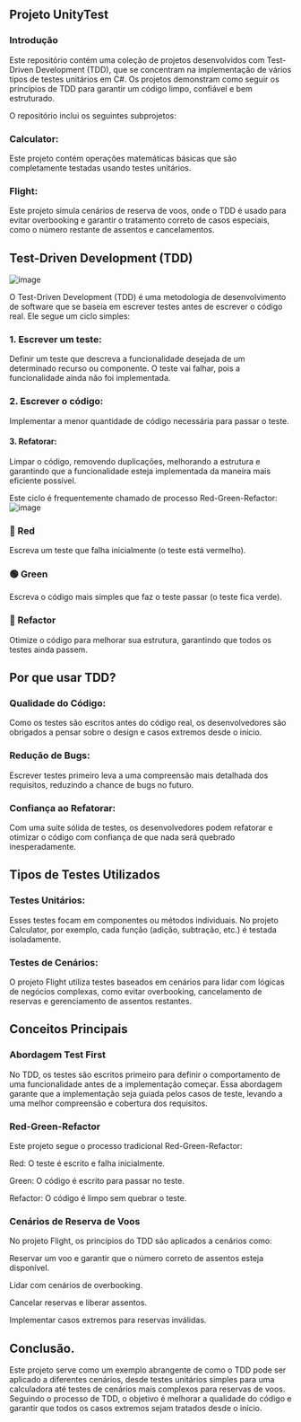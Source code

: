 ## Projeto UnityTest
### Introdução 

Este repositório contém uma coleção de projetos desenvolvidos com Test-Driven Development (TDD), que se concentram na implementação de vários tipos de testes unitários em C#. Os projetos demonstram como seguir os princípios de TDD para garantir um código limpo, confiável e bem estruturado.

O repositório inclui os seguintes subprojetos:
### Calculator: 

Este projeto contém operações matemáticas básicas que são completamente testadas usando testes unitários.

### Flight:

Este projeto simula cenários de reserva de voos, onde o TDD é usado para evitar overbooking e garantir o tratamento correto de casos especiais, como o número restante de assentos e cancelamentos.

## Test-Driven Development (TDD)
![image](https://github.com/user-attachments/assets/7f65f715-7950-4df8-b277-57e7d25efcd9)

O Test-Driven Development (TDD) é uma metodologia de desenvolvimento de software que se baseia em escrever testes antes de escrever o código real. Ele segue um ciclo simples:

### 1. Escrever um teste:

Definir um teste que descreva a funcionalidade desejada de um determinado recurso ou componente. O teste vai falhar, pois a funcionalidade ainda não foi implementada.

### 2. Escrever o código:

Implementar a menor quantidade de código necessária para passar o teste.

#### 3. Refatorar:

Limpar o código, removendo duplicações, melhorando a estrutura e garantindo que a funcionalidade esteja implementada da maneira mais eficiente possível.

Este ciclo é frequentemente chamado de processo Red-Green-Refactor:
![image](https://github.com/user-attachments/assets/674ecaf4-d901-432e-bc2e-fef41129939e)

### 🔴 Red

 Escreva um teste que falha inicialmente (o teste está vermelho).

 ### 🟢 Green 

Escreva o código mais simples que faz o teste passar (o teste fica verde).

### 🔵 Refactor

Otimize o código para melhorar sua estrutura, garantindo que todos os testes ainda passem.

## Por que usar TDD? 
### Qualidade do Código:
Como os testes são escritos antes do código real, os desenvolvedores são obrigados a pensar sobre o design e casos extremos desde o início.
### Redução de Bugs:
Escrever testes primeiro leva a uma compreensão mais detalhada dos requisitos, reduzindo a chance de bugs no futuro.
### Confiança ao Refatorar: 
Com uma suíte sólida de testes, os desenvolvedores podem refatorar e otimizar o código com confiança de que nada será quebrado inesperadamente.
## Tipos de Testes Utilizados
### Testes Unitários:
Esses testes focam em componentes ou métodos individuais. No projeto Calculator, por exemplo, cada função (adição, subtração, etc.) é testada isoladamente.
### Testes de Cenários: 
O projeto Flight utiliza testes baseados em cenários para lidar com lógicas de negócios complexas, como evitar overbooking, cancelamento de reservas e gerenciamento de assentos restantes.

## Conceitos Principais
### Abordagem Test First
No TDD, os testes são escritos primeiro para definir o comportamento de uma funcionalidade antes de a implementação começar. Essa abordagem garante que a implementação seja guiada pelos casos de teste, levando a uma melhor compreensão e cobertura dos requisitos.
### Red-Green-Refactor
Este projeto segue o processo tradicional Red-Green-Refactor:

Red: O teste é escrito e falha inicialmente.

Green: O código é escrito para passar no teste.

Refactor: O código é limpo sem quebrar o teste.
### Cenários de Reserva de Voos
No projeto Flight, os princípios do TDD são aplicados a cenários como:

Reservar um voo e garantir que o número correto de assentos esteja disponível.

Lidar com cenários de overbooking.

Cancelar reservas e liberar assentos.

Implementar casos extremos para reservas inválidas.

## Conclusão.
Este projeto serve como um exemplo abrangente de como o TDD pode ser aplicado a diferentes cenários, desde testes unitários simples para uma calculadora até testes de cenários mais complexos para reservas de voos. Seguindo o processo de TDD, o objetivo é melhorar a qualidade do código e garantir que todos os casos extremos sejam tratados desde o início.


